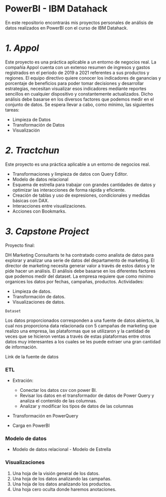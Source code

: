 # PowerBI - IBM Datahack

En este repositorio encontrarás mis proyectos personales de análisis de datos realizados en PowerBI con el curso de IBM Datahack.

# *1. Appol*

Este proyecto es una práctica aplicable a un entorno de negocios real. 
La compañía Appol cuenta con un extenso resumen de ingresos y gastos registrados en el periodo de 2019 a 2021 referentes a sus productos y regiones. El equipo directivo quiere conocer los indicadores de ganancias y porcentaje de beneficios para poder tomar decisiones y desarrollar estrategias, necesitan visualizar esos indicadores mediante reportes sencillos en cualquier dispositivo y constantemente actualizados.
Dicho análisis debe basarse en los diversos factores que podemos medir en el conjunto de datos. Se espera llevar a cabo, como mínimo, las siguientes tareas:

- Limpieza de Datos
- Transformación de Datos
- Visualización

# *2. Tractchun*

Este proyecto es una práctica aplicable a un entorno de negocios real. 

- Transformaciones y limpieza de datos con Query Editor. 
- Modelo de datos relacional
- Esquema de estrella para trabajar con grandes cantidades de datos y optimizar las interacciones de forma rápida y eficiente.
- Creación de tablas y uso de expresiones, condicionales y medidas básicas con DAX.
- Interacciones entre visualizaciones.
- Acciones con Bookmarks.


# *3. Capstone Project*

Proyecto final:

DH Marketing Consultants te ha contratado como analista de datos para explorar y analizar una serie de datos del departamento de marketing. El director de marketing necesita generar valor a través de estos datos y te pide hacer un análisis. El análisis debe basarse en los diferentes factores que podemos medir del dataset. La empresa requiere que como mínimo organices los datos por fechas, campañas, productos.
Actividades:

- Limpieza de datos.
- Transformación de datos.
- Visualizaciones de datos.

```Dataset```

Los datos proporcionados corresponden a una fuente de datos abiertos, la cual nos proporciona data relacionada con 5 campañas de marketing que realizo una empresa, las plataformas que se utilizaron y la cantidad de veces que se hicieron ventas a través de estas plataformas entre otros datos muy interesantes a los cuales se les puede extraer una gran cantidad de información.

Link de la fuente de datos

### ETL

- Extración:
  - Conectar los datos csv con power BI.
  - Revisar los datos en el transformador de datos de Power Query y analiza el contenido de las columnas.
  - Analizar y modificar los tipos de datos de las columnas
 
- Transformación en PowerQuery
- Carga en PowerBI

### Modelo de datos

- Modelo de datos relacional - Modelo de Estrella

### Visualizaciones

1. Una hoja de la visión general de los datos.
2. Una hoja de los datos analizando las campañas.
3. Una hoja de los datos analizando los productos.
4. Una hoja cero oculta donde haremos anotaciones.




 


